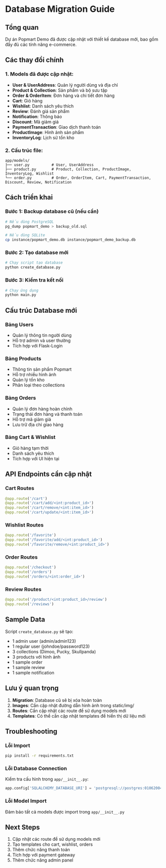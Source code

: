 # Database Migration Guide

## Tổng quan
Dự án Popmart Demo đã được cập nhật với thiết kế database mới, bao gồm đầy đủ các tính năng e-commerce.

## Các thay đổi chính

### 1. Models đã được cập nhật:
- **User & UserAddress**: Quản lý người dùng và địa chỉ
- **Product & Collection**: Sản phẩm và bộ sưu tập
- **Order & OrderItem**: Đơn hàng và chi tiết đơn hàng
- **Cart**: Giỏ hàng
- **Wishlist**: Danh sách yêu thích
- **Review**: Đánh giá sản phẩm
- **Notification**: Thông báo
- **Discount**: Mã giảm giá
- **PaymentTransaction**: Giao dịch thanh toán
- **ProductImage**: Hình ảnh sản phẩm
- **InventoryLog**: Lịch sử tồn kho

### 2. Cấu trúc file:
```
app/models/
├── user.py          # User, UserAddress
├── product.py       # Product, Collection, ProductImage, InventoryLog, Wishlist
└── order.py         # Order, OrderItem, Cart, PaymentTransaction, Discount, Review, Notification
```

## Cách triển khai

### Bước 1: Backup database cũ (nếu cần)
```bash
# Nếu dùng PostgreSQL
pg_dump popmart_demo > backup_old.sql

# Nếu dùng SQLite
cp instance/popmart_demo.db instance/popmart_demo_backup.db
```

### Bước 2: Tạo database mới
```bash
# Chạy script tạo database
python create_database.py
```

### Bước 3: Kiểm tra kết nối
```bash
# Chạy ứng dụng
python main.py
```

## Cấu trúc Database mới

### Bảng Users
- Quản lý thông tin người dùng
- Hỗ trợ admin và user thường
- Tích hợp với Flask-Login

### Bảng Products
- Thông tin sản phẩm Popmart
- Hỗ trợ nhiều hình ảnh
- Quản lý tồn kho
- Phân loại theo collections

### Bảng Orders
- Quản lý đơn hàng hoàn chỉnh
- Trạng thái đơn hàng và thanh toán
- Hỗ trợ mã giảm giá
- Lưu trữ địa chỉ giao hàng

### Bảng Cart & Wishlist
- Giỏ hàng tạm thời
- Danh sách yêu thích
- Tích hợp với UI hiện tại

## API Endpoints cần cập nhật

### Cart Routes
```python
@app.route('/cart')
@app.route('/cart/add/<int:product_id>')
@app.route('/cart/remove/<int:item_id>')
@app.route('/cart/update/<int:item_id>')
```

### Wishlist Routes
```python
@app.route('/favorite')
@app.route('/favorite/add/<int:product_id>')
@app.route('/favorite/remove/<int:product_id>')
```

### Order Routes
```python
@app.route('/checkout')
@app.route('/orders')
@app.route('/orders/<int:order_id>')
```

### Review Routes
```python
@app.route('/product/<int:product_id>/review')
@app.route('/reviews')
```

## Sample Data

Script `create_database.py` sẽ tạo:
- 1 admin user (admin/admin123)
- 1 regular user (johndoe/password123)
- 3 collections (Dimoo, Pucky, Skullpanda)
- 3 products với hình ảnh
- 1 sample order
- 1 sample review
- 1 sample notification

## Lưu ý quan trọng

1. **Migration**: Database cũ sẽ bị xóa hoàn toàn
2. **Images**: Cần cập nhật đường dẫn hình ảnh trong static/img/
3. **Routes**: Cần cập nhật các route để sử dụng models mới
4. **Templates**: Có thể cần cập nhật templates để hiển thị dữ liệu mới

## Troubleshooting

### Lỗi Import
```bash
pip install -r requirements.txt
```

### Lỗi Database Connection
Kiểm tra cấu hình trong `app/__init__.py`:
```python
app.config['SQLALCHEMY_DATABASE_URI'] = 'postgresql://postgres:01062004@localhost:5432/popmart_demo'
```

### Lỗi Model Import
Đảm bảo tất cả models được import trong `app/__init__.py`

## Next Steps

1. Cập nhật các route để sử dụng models mới
2. Tạo templates cho cart, wishlist, orders
3. Thêm chức năng thanh toán
4. Tích hợp với payment gateway
5. Thêm chức năng admin panel 